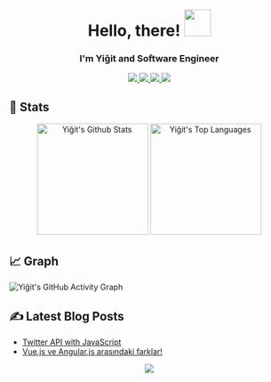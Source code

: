 <h1 align="center">
  Hello, there!
  <a href="#"><img src="https://media.giphy.com/media/CXzRJA18RJAtmpPNBC/giphy.gif" width="48"></a>
</h1>
<h3 align="center"> I'm Yiğit and Software Engineer</h3>
<p align="center">
	<a href="https://www.linkedin.com/in/s-yi%C4%9Fit-tosun/" target="_blank">
		<img src="https://img.shields.io/badge/LinkedIn-0077B5?style=for-the-badge&logo=linkedin&logoColor=white" />
	</a>
	<a href="https://yigttos.medium.com/" target="_blank">
		<img src="https://img.shields.io/badge/medium-%2312100E.svg?&style=for-the-badge&logo=medium&logoColor=white" />
	</a>
  <a href="mailto:yigttos@gmail.com" target="_blank">
		<img src="https://img.shields.io/badge/Gmail-D14836?style=for-the-badge&logo=gmail&logoColor=white" />
	</a>
	  <a href="https://yigittosun.com/" target="_blank">
		<img src="https://img.shields.io/badge/My website-e6f1f7?style=for-the-badge&logo=website&logoColor=white" />
	</a>
</p>

## 📃 Stats

<p align="center">
    <a href="#"><img alt="Yiğit's Github Stats" src="https://github-readme-stats.vercel.app/api?username=yigittosun&show_icons=true&include_all_commits=true&count_private=true&theme=react&hide_border=true&bg_color=0D1117&title_color=F0DB4F&icon_color=F0DB4F" height="200"/></a>
    <a href="#"><img alt="Yiğit's Top Languages" src="https://github-readme-stats.vercel.app/api/top-langs/?username=yigittosun&langs_count=10&layout=compact&theme=react&hide_border=true&bg_color=0D1117&title_color=F0DB4F&icon_color=F0DB4F" height="200"/></a>
</p>

## 📈 Graph
![Yiğit's GitHub Activity Graph](https://activity-graph.herokuapp.com/graph?username=yigittosun&hide_border=true&theme=redical)

## ✍️ Latest Blog Posts

<!-- BLOG-POST-LIST:START -->
- [Twitter API with JavaScript](https://yigttos.medium.com/twitter-api-with-javascript-29db810524ea)
- [Vue.js ve Angular.js arasındaki farklar!](https://yigttos.medium.com/vue-js-ve-angular-js-aras%C4%B1ndaki-farklar-65dd2f96fc92)
<!-- BLOG-POST-LIST:END -->

<p align="center"><img src="https://komarev.com/ghpvc/?username=yigittosun&color=a6920f"/></p>


